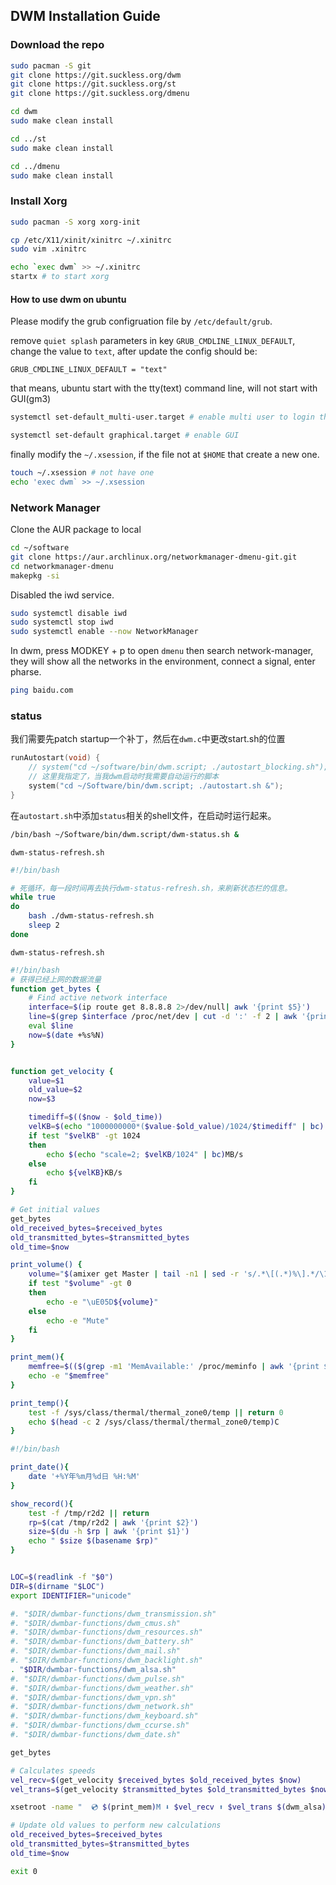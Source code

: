 ## DWM Installation Guide

### Download the repo
```bash
sudo pacman -S git
git clone https://git.suckless.org/dwm
git clone https://git.suckless.org/st
git clone https://git.suckless.org/dmenu

cd dwm
sudo make clean install

cd ../st
sudo make clean install

cd ../dmenu
sudo make clean install

```

### Install Xorg

```bash
sudo pacman -S xorg xorg-init

cp /etc/X11/xinit/xinitrc ~/.xinitrc
sudo vim .xinitrc

echo `exec dwm` >> ~/.xinitrc
startx # to start xorg
```

#### How to use dwm on ubuntu
Please modify the grub configruation file by `/etc/default/grub`. 

remove `quiet splash` parameters in key `GRUB_CMDLINE_LINUX_DEFAULT`, change the value to `text`, after update the config should be:
```
GRUB_CMDLINE_LINUX_DEFAULT = "text"
```

that means, ubuntu start with the tty(text) command line, will not start with GUI(gm3)
```bash
systemctl set-default_multi-user.target # enable multi user to login the system

systemctl set-default graphical.target # enable GUI
```

finally modify the `~/.xsession`, if the file not at `$HOME` that create a new one.
```bash
touch ~/.xsession # not have one
echo 'exec dwm` >> ~/.xsession
```

### Network Manager
Clone the AUR package to local

```bash
cd ~/software
git clone https://aur.archlinux.org/networkmanager-dmenu-git.git
cd networkmanager-dmenu
makepkg -si
```

Disabled the iwd service.
```bash
sudo systemctl disable iwd
sudo systemctl stop iwd
sudo systemctl enable --now NetworkManager
```

In dwm, press MODKEY + p to open `dmenu` then search network-manager, they will show all the networks in the environment, connect a signal, enter pharse.

```bash
ping baidu.com
```

### status
我们需要先patch startup一个补丁，然后在`dwm.c`中更改start.sh的位置
```c
runAutostart(void) {
	// system("cd ~/software/bin/dwm.script; ./autostart_blocking.sh");
	// 这里我指定了，当我dwm启动时我需要自动运行的脚本
	system("cd ~/Software/bin/dwm.script; ./autostart.sh &");
}
```

在`autostart.sh`中添加`status`相关的shell文件，在启动时运行起来。
```bash
/bin/bash ~/Software/bin/dwm.script/dwm-status.sh &
```

`dwm-status-refresh.sh`
```bash
#!/bin/bash

# 死循环，每一段时间再去执行dwm-status-refresh.sh，来刷新状态栏的信息。
while true
do
	bash ./dwm-status-refresh.sh
	sleep 2
done
```

`dwm-status-refresh.sh`

```bash
#!/bin/bash
# 获得已经上网的数据流量
function get_bytes {
	# Find active network interface
	interface=$(ip route get 8.8.8.8 2>/dev/null| awk '{print $5}')
	line=$(grep $interface /proc/net/dev | cut -d ':' -f 2 | awk '{print "received_bytes="$1, "transmitted_bytes="$9}')
	eval $line
	now=$(date +%s%N)
}


function get_velocity {
	value=$1
	old_value=$2
	now=$3

	timediff=$(($now - $old_time))
	velKB=$(echo "1000000000*($value-$old_value)/1024/$timediff" | bc)
	if test "$velKB" -gt 1024
	then
		echo $(echo "scale=2; $velKB/1024" | bc)MB/s
	else
		echo ${velKB}KB/s
	fi
}

# Get initial values
get_bytes
old_received_bytes=$received_bytes
old_transmitted_bytes=$transmitted_bytes
old_time=$now

print_volume() {
	volume="$(amixer get Master | tail -n1 | sed -r 's/.*\[(.*)%\].*/\1/')"
	if test "$volume" -gt 0
	then
		echo -e "\uE05D${volume}"
	else
		echo -e "Mute"
	fi
}

print_mem(){
	memfree=$(($(grep -m1 'MemAvailable:' /proc/meminfo | awk '{print $2}') / 1024))
	echo -e "$memfree"
}

print_temp(){
	test -f /sys/class/thermal/thermal_zone0/temp || return 0
	echo $(head -c 2 /sys/class/thermal/thermal_zone0/temp)C
}

#!/bin/bash

print_date(){
	date '+%Y年%m月%d日 %H:%M'
}

show_record(){
	test -f /tmp/r2d2 || return
	rp=$(cat /tmp/r2d2 | awk '{print $2}')
	size=$(du -h $rp | awk '{print $1}')
	echo " $size $(basename $rp)"
}


LOC=$(readlink -f "$0")
DIR=$(dirname "$LOC")
export IDENTIFIER="unicode"

#. "$DIR/dwmbar-functions/dwm_transmission.sh"
#. "$DIR/dwmbar-functions/dwm_cmus.sh"
#. "$DIR/dwmbar-functions/dwm_resources.sh"
#. "$DIR/dwmbar-functions/dwm_battery.sh"
#. "$DIR/dwmbar-functions/dwm_mail.sh"
#. "$DIR/dwmbar-functions/dwm_backlight.sh"
. "$DIR/dwmbar-functions/dwm_alsa.sh"
#. "$DIR/dwmbar-functions/dwm_pulse.sh"
#. "$DIR/dwmbar-functions/dwm_weather.sh"
#. "$DIR/dwmbar-functions/dwm_vpn.sh"
#. "$DIR/dwmbar-functions/dwm_network.sh"
#. "$DIR/dwmbar-functions/dwm_keyboard.sh"
#. "$DIR/dwmbar-functions/dwm_ccurse.sh"
#. "$DIR/dwmbar-functions/dwm_date.sh"

get_bytes

# Calculates speeds
vel_recv=$(get_velocity $received_bytes $old_received_bytes $now)
vel_trans=$(get_velocity $transmitted_bytes $old_transmitted_bytes $now)

xsetroot -name "  💿 $(print_mem)M ⬇️ $vel_recv ⬆️ $vel_trans $(dwm_alsa) $(show_record) $(print_date) "

# Update old values to perform new calculations
old_received_bytes=$received_bytes
old_transmitted_bytes=$transmitted_bytes
old_time=$now

exit 0
```

